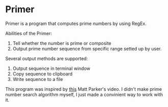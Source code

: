 # Primer
Primer is a program that computes prime numbers by using RegEx.

Abilities of the Primer:
1. Tell whether the number is prime or composite
2. Output prime number sequence from specific range setted up by user.

Several output methods are supported:
1. Output sequence in terminal window
2. Copy sequence to clipboard
3. Write sequence to a file

This program was inspired by [this](https://youtu.be/5vbk0TwkokM?si=MKmSf8uowrVRzesn) Matt Parker's video. I didn't make prime number search algorithm myself, I just made a convinient way to work with it.